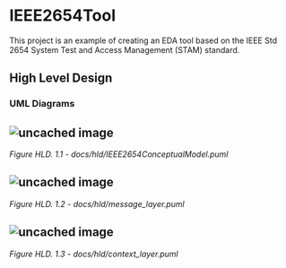 # IEEE2654Tool
This project is an example of creating an EDA tool based on the IEEE Std 2654 System Test and Access Management (STAM) standard.

## High Level Design
### UML Diagrams
![uncached image](http://www.plantuml.com/plantuml/proxy?fmt=svg&cache=no&src=https://raw.githubusercontent.com/bradfordvt/IEEE2654Tool/main/docs/hld/IEEE2654ConceptualModel.puml)
---
*Figure HLD. 1.1 - docs/hld/IEEE2654ConceptualModel.puml*

![uncached image](http://www.plantuml.com/plantuml/proxy?fmt=svg&cache=no&src=https://raw.githubusercontent.com/bradfordvt/IEEE2654Tool/main/docs/hld/message_layer.puml)
---
*Figure HLD. 1.2 - docs/hld/message_layer.puml*

![uncached image](http://www.plantuml.com/plantuml/proxy?fmt=svg&cache=no&src=https://raw.githubusercontent.com/bradfordvt/IEEE2654Tool/main/docs/hld/context_layer.puml)
---
*Figure HLD. 1.3 - docs/hld/context_layer.puml*
